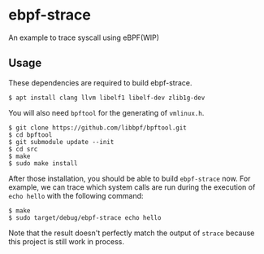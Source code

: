 # ebpf-strace

An example to trace syscall using eBPF(WIP)

## Usage

These dependencies are required to build ebpf-strace.
```
$ apt install clang llvm libelf1 libelf-dev zlib1g-dev
```

You will also need `bpftool` for the generating of `vmlinux.h`.

```
$ git clone https://github.com/libbpf/bpftool.git
$ cd bpftool
$ git submodule update --init
$ cd src
$ make
$ sudo make install
```

After those installation, you should be able to build `ebpf-strace` now.
For example, we can trace which system calls are run during the execution
of `echo hello` with the following command:
```
$ make
$ sudo target/debug/ebpf-strace echo hello
```

Note that the result doesn't perfectly match the output of `strace` because
this project is still work in process.
